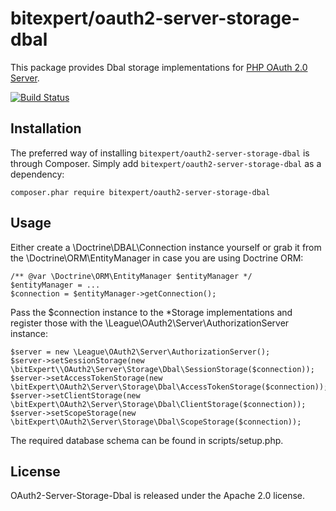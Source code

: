 # bitexpert/oauth2-server-storage-dbal
This package provides Dbal storage implementations for [PHP OAuth 2.0 Server](https://github.com/thephpleague/oauth2-server).

[![Build Status](https://travis-ci.org/bitExpert/oauth2-server-storage-dbal.svg?branch=release/r0.1.0)](https://travis-ci.org/bitExpert/oauth2-server-storage-dbal)

Installation
------------

The preferred way of installing `bitexpert/oauth2-server-storage-dbal` is through Composer. Simply add 
`bitexpert/oauth2-server-storage-dbal` as a dependency:

```
composer.phar require bitexpert/oauth2-server-storage-dbal
```

Usage
-----

Either create a \Doctrine\DBAL\Connection instance yourself or grab it from the \Doctrine\ORM\EntityManager in case
you are using Doctrine ORM:

```
/** @var \Doctrine\ORM\EntityManager $entityManager */
$entityManager = ...
$connection = $entityManager->getConnection();
```

Pass the $connection instance to the *Storage implementations and register those with the \League\OAuth2\Server\AuthorizationServer
instance:

```
$server = new \League\OAuth2\Server\AuthorizationServer();
$server->setSessionStorage(new \bitExpert\\OAuth2\Server\Storage\Dbal\SessionStorage($connection));
$server->setAccessTokenStorage(new \bitExpert\OAuth2\Server\Storage\Dbal\AccessTokenStorage($connection));
$server->setClientStorage(new \bitExpert\OAuth2\Server\Storage\Dbal\ClientStorage($connection));
$server->setScopeStorage(new \bitExpert\OAuth2\Server\Storage\Dbal\ScopeStorage($connection));
```

The required database schema can be found in scripts/setup.php.

License
-------

OAuth2-Server-Storage-Dbal is released under the Apache 2.0 license.
